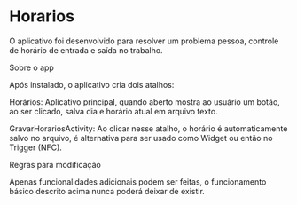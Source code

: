 Horarios
========

O aplicativo foi desenvolvido para resolver um problema pessoa, controle de horário de entrada e saída no trabalho.

Sobre o app

Após instalado, o aplicativo cria dois atalhos:

Horários: Aplicativo principal, quando aberto mostra ao usuário um botão, ao ser clicado, salva dia e horário atual em arquivo texto.

GravarHorariosActivity: Ao clicar nesse atalho, o horário é automaticamente salvo no arquivo, é alternativa para ser usado como Widget ou então no Trigger (NFC).

Regras para modificação

Apenas funcionalidades adicionais podem ser feitas, o funcionamento básico descrito acima nunca poderá deixar de existir.

